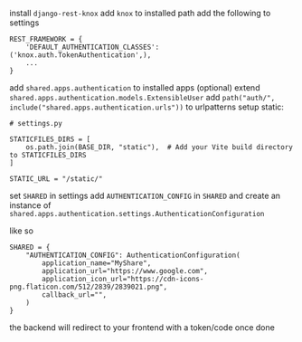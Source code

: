 install `django-rest-knox`
add `knox` to installed path
add the following to settings 
```
REST_FRAMEWORK = {
    'DEFAULT_AUTHENTICATION_CLASSES': ('knox.auth.TokenAuthentication',),
    ...
}
```
add `shared.apps.authentication` to installed apps
(optional) extend `shared.apps.authentication.models.ExtensibleUser`
add `path("auth/", include("shared.apps.authentication.urls"))` to urlpatterns
setup static:
```
# settings.py

STATICFILES_DIRS = [
    os.path.join(BASE_DIR, "static"),  # Add your Vite build directory to STATICFILES_DIRS
]

STATIC_URL = "/static/"
```

set `SHARED` in settings
    add `AUTHENTICATION_CONFIG` in `SHARED`
    and create an instance of `shared.apps.authentication.settings.AuthenticationConfiguration`

like so 
```
SHARED = {
    "AUTHENTICATION_CONFIG": AuthenticationConfiguration(
        application_name="MyShare",
        application_url="https://www.google.com",
        application_icon_url="https://cdn-icons-png.flaticon.com/512/2839/2839021.png",
        callback_url="",
    )
}

```

the backend will redirect to your frontend with a token/code once done